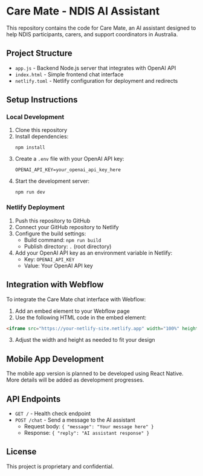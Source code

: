 # Care Mate - NDIS AI Assistant

This repository contains the code for Care Mate, an AI assistant designed to help NDIS participants, carers, and support coordinators in Australia.

## Project Structure

- `app.js` - Backend Node.js server that integrates with OpenAI API
- `index.html` - Simple frontend chat interface
- `netlify.toml` - Netlify configuration for deployment and redirects

## Setup Instructions

### Local Development

1. Clone this repository
2. Install dependencies:
   ```
   npm install
   ```
3. Create a `.env` file with your OpenAI API key:
   ```
   OPENAI_API_KEY=your_openai_api_key_here
   ```
4. Start the development server:
   ```
   npm run dev
   ```

### Netlify Deployment

1. Push this repository to GitHub
2. Connect your GitHub repository to Netlify
3. Configure the build settings:
   - Build command: `npm run build`
   - Publish directory: `.` (root directory)
4. Add your OpenAI API key as an environment variable in Netlify:
   - Key: `OPENAI_API_KEY`
   - Value: Your OpenAI API key

## Integration with Webflow

To integrate the Care Mate chat interface with Webflow:

1. Add an embed element to your Webflow page
2. Use the following HTML code in the embed element:

```html
<iframe src="https://your-netlify-site.netlify.app" width="100%" height="600px" frameborder="0"></iframe>
```

3. Adjust the width and height as needed to fit your design

## Mobile App Development

The mobile app version is planned to be developed using React Native. More details will be added as development progresses.

## API Endpoints

- `GET /` - Health check endpoint
- `POST /chat` - Send a message to the AI assistant
  - Request body: `{ "message": "Your message here" }`
  - Response: `{ "reply": "AI assistant response" }`

## License

This project is proprietary and confidential.
